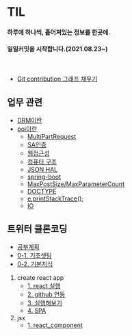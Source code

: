 # TIL

#### 하루에 하나씩, 흩어져있는 정보를 한곳에.
####  일일커밋을 시작합니다.(2021.08.23~)
<br>


<!-- 개괄은 이렇게 사용하기로 합니다. -->
<!-- 
폴더 이름엔 스페이스 공백이 있으면 링크 인식이 안됩니다.
## 대주제
* 폴더 이름
    + 소주제
        - [제목](./폴더이름/경로.md)
        - 쭉쭉 쓰기 
-->

<!-- Git push 메시지 -->
<!--
git add .
git commit -m "커밋메시지"
git push origin
 -->
 
<!-- Git 내용 업데이트 -->
<!--
git pull origin
아무것도 없는 상태에서 연결하는건 git clone이다.
 -->

* [Git contribution 그래프 채우기](./Git_contribution.md)


## 업무 관련
* [DRM이란](./업무지식/DRM.md)
* [poi이란](./업무지식/poi.md)
    + [MultiPartRequest](./업무지식/MultiPartRequest.md)
    + [SA인증](./업무지식/SA인증.md)
    + [웹접근성](./업무지식/웹접근성.md)
    + [컴퓨터 구조](./업무지식/컴퓨터구조.md)
    + [JSON HAL](./업무지식/JSON_HAL.md)
    + [spring-boot](./업무지식/spring-boot.md)
    + [MaxPostSize/MaxParameterCount](./업무지식/MaxPostSize.md)
    + [DOCTYPE](./업무지식/DOCTYPE.md)
    + [e.printStackTrace();](./업무지식/e.printStackTrace();.md)
    + [IO](./업무지식/IO.md)


    

## 트위터 클론코딩
* [공부계획](./트위터_클론코딩/계획.md)
* [0-1. 기초셋팅](./트위터_클론코딩/셋팅.md)
* [0-2. 기본지식](./트위터_클론코딩/기본지식.md)
1. create react app
    + [1. react 실행](./트위터_클론코딩/react_실행.md)
    + [2. github 연동](./트위터_클론코딩/github_연동.md)
    + [3. 실행해보기](./트위터_클론코딩/실행해보기.md)
    + [4. SPA](./트위터_클론코딩/SPA.md)
2. jsx
    + [1. react_component](./트위터_클론코딩/react_component.md)